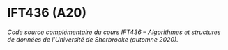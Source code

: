 # IFT436 (A20)

_Code source complémentaire du cours IFT436 – Algorithmes et structures de données de l'Université de Sherbrooke (automne 2020)._
